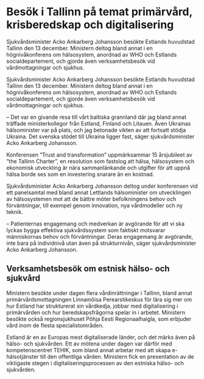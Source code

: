 # Besök i Tallinn på temat primärvård, krisberedskap och digitalisering

Sjukvårdsminister Acko Ankarberg Johansson besökte Estlands huvudstad Tallinn den 13 december. Ministern deltog bland annat i en högnivåkonferens om hälsosystem, anordnad av WHO och Estlands socialdepartement, och gjorde även verksamhetsbesök vid vårdmottagningar och sjukhus.

Sjukvårdsminister Acko Ankarberg Johansson besökte Estlands huvudstad Tallinn den 13 december. Ministern deltog bland annat i en högnivåkonferens om hälsosystem, anordnad av WHO och Estlands socialdepartement, och gjorde även verksamhetsbesök vid vårdmottagningar och sjukhus.

– Det var en givande resa till vårt baltiska grannland där jag bland annat träffade ministerkollegor från Estland, Finland och Litauen. Även Ukrainas hälsominister var på plats, och jag betonade vikten av att fortsatt stödja Ukraina. Det svenska stödet till Ukraina ligger fast, säger sjukvårdsminister Acko Ankarberg Johansson.

Konferensen ”Trust and transformation” uppmärksammar 15 årsjubileet av ”the Tallinn Charter”, en resolution som fastslog att hälsa, hälsosystem och ekonomisk utveckling är nära sammanlänkande och utgifter för att uppnå hälsa borde ses som en investering snarare än en kostnad.

Sjukvårdsminister Acko Ankarberg Johansson deltog under konferensen vid ett panelsamtal med bland annat Lettlands hälsominister om utvecklingen av hälsosystemen mot att de bättre möter befolkningens behov och förväntningar, till exempel genom innovation, nya vårdmodeller och ny teknik.

– Patienternas engagemang och medverkan är avgörande för att vi ska lyckas bygga effektiva sjukvårdssystem som faktiskt motsvarar människornas behov och förväntningar. Deras engagemang är avgörande, inte bara på individnivå utan även på strukturnivån, säger sjukvårdsminister Acko Ankarberg Johansson.

## Verksamhetsbesök om estnisk hälso- och sjukvård

Ministern besökte under dagen flera vårdinrättningar i Tallinn, bland annat primärvårdsmottagningen Linnamõisa Perearstikeskus för lära sig mer om hur Estland har strukturerat sin vårdkedja, jobbar med digitalisering i primärvården och hur beredskapsfrågorna spelar in i arbetet. Ministern besökte också regionsjukhuset Põhja Eesti Regionaalhaigla, som erbjuder vård inom de flesta specialistområden.

Estland är en av Europas mest digitaliserade länder, och det märks även på hälso- och sjukvården. Ett av mötena under dagen var därför med kompetenscentret TEHIK, som bland annat arbetar med att skapa e-hälsotjänster till den offentliga vården. Ministern fick en presentation av de viktigaste stegen i digitaliseringsprocessen av den estniska hälso- och sjukvården.
